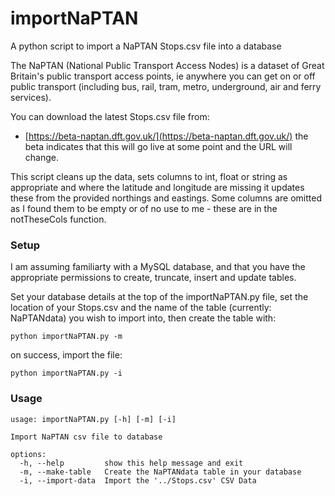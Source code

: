 # importNaPTAN
A python script to import a NaPTAN Stops.csv file into a database

The NaPTAN (National Public Transport Access Nodes) is a dataset of Great Britain's public transport access points, ie anywhere you can get on or off public transport (including bus, rail, tram, metro, underground, air and ferry services).

You can download the latest Stops.csv file from:
- [https://beta-naptan.dft.gov.uk/](https://beta-naptan.dft.gov.uk/) the beta indicates that this will go live at some point and the URL will change.

This script cleans up the data, sets columns to int, float or string as appropriate and where the latitude and longitude are missing it updates these from the provided northings and eastings. Some columns are omitted as I found them to be empty or of no use to me - these are in the notTheseCols function.

### Setup
I am assuming familiarty with a MySQL database, and that you have the appropriate permissions to create, truncate, insert and update tables.

Set your database details at the top of the importNaPTAN.py file, set the location of your Stops.csv and the name of the table (currently: NaPTANdata) you wish to import into,
then create the table with:
```
python importNaPTAN.py -m
```
on success, import the file:
```
python importNaPTAN.py -i
```

### Usage
```
usage: importNaPTAN.py [-h] [-m] [-i]

Import NaPTAN csv file to database

options:
  -h, --help         show this help message and exit
  -m, --make-table   Create the NaPTANdata table in your database
  -i, --import-data  Import the '../Stops.csv' CSV Data
```
